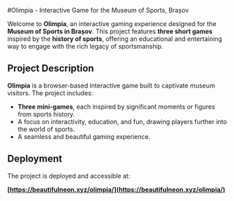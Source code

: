 #Olimpia - Interactive Game for the Museum of Sports, Brașov

Welcome to **Olimpia**, an interactive gaming experience designed for the **Museum of Sports in Brașov**. This project features **three short games** inspired by the **history of sports**, offering an educational and entertaining way to engage with the rich legacy of sportsmanship.

## Project Description

**Olimpia** is a browser-based interactive game built to captivate museum visitors. The project includes:

- **Three mini-games**, each inspired by significant moments or figures from sports history.
- A focus on interactivity, education, and fun, drawing players further into the world of sports.
- A seamless and beautiful gaming experience.

## Deployment

The project is deployed and accessible at:

**[https://beautifulneon.xyz/olimpia/](https://beautifulneon.xyz/olimpia/)**
